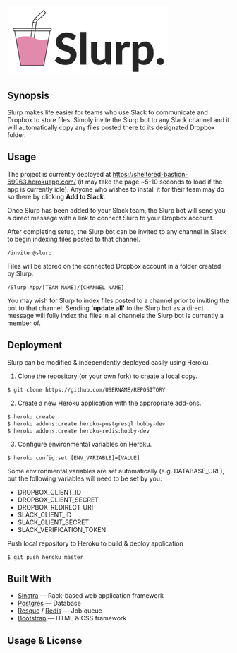 # ![slurp_app](public/img/LogoBig.png)

## Synopsis
Slurp makes life easier for teams who use Slack to communicate and Dropbox to store files. Simply invite the Slurp bot to any Slack channel and it will automatically copy any files posted there to its designated Dropbox folder.

## Usage
The project is currently deployed at https://sheltered-bastion-69963.herokuapp.com/ (it may take the page ~5-10 seconds to load if the app is currently idle). Anyone who wishes to install it for their team may do so there by clicking **Add to Slack**.

Once Slurp has been added to your Slack team, the Slurp bot will send you a direct message with a link to connect Slurp to your Dropbox account.

After completing setup, the Slurp bot can be invited to any channel in Slack to begin indexing files posted to that channel.
```
/invite @slurp
```
Files will be stored on the connected Dropbox account in a folder created by Slurp.
```
/Slurp App/[TEAM NAME]/[CHANNEL NAME]
```
You may wish for Slurp to index files posted to a channel prior to inviting the bot to that channel. Sending **'update all'** to the Slurp bot as a direct message will fully index the files in all channels the Slurp bot is currently a member of.

## Deployment
Slurp can be modified & independently deployed easily using Heroku.

1. Clone the repository (or your own fork) to create a local copy.
  ```
  $ git clone https://github.com/USERNAME/REPOSITORY
  ```
2. Create a new Heroku application with the appropriate add-ons.
```
$ heroku create
$ heroku addons:create heroku-postgresql:hobby-dev
$ heroku addons:create heroku-redis:hobby-dev
```
3. Configure environmental variables on Heroku.
```
$ heroku config:set [ENV_VARIABLE]=[VALUE]
```
Some environmental variables are set automatically (e.g. DATABASE_URL), but the following variables will need to be set by you:
* DROPBOX_CLIENT_ID
* DROPBOX_CLIENT_SECRET
* DROPBOX_REDIRECT_URI
* SLACK_CLIENT_ID
* SLACK_CLIENT_SECRET
* SLACK_VERIFICATION_TOKEN

Push local repository to Heroku to build & deploy application
```
$ git push heroku master
```



## Built With
* [Sinatra](http://www.sinatrarb.com/) — Rack-based web application framework
* [Postgres](https://www.postgresql.org/) — Database
* [Resque](https://github.com/resque/resque) / [Redis](https://redis.io/) — Job queue
* [Bootstrap](http://getbootstrap.com/) — HTML & CSS framework

## Usage & License
